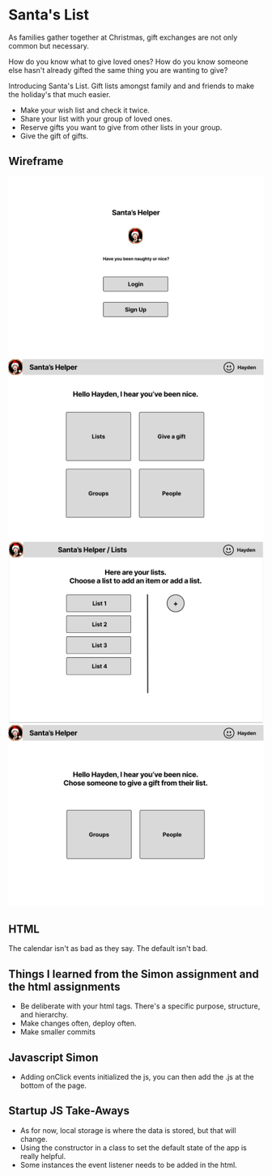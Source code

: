 # Santa's List

As families gather together at Christmas, gift exchanges are not only common but necessary.

How do you know what to give loved ones? How do you know someone else hasn't already gifted the same thing you are wanting to give?

Introducing Santa's List. Gift lists amongst family and and friends to make the holiday's that much easier.

- Make your wish list and check it twice.
- Share your list with your group of loved ones.
- Reserve gifts you want to give from other lists in your group.
- Give the gift of gifts.

## Wireframe

![Login](Login.png)
![Home Page](HomePage.png)
![Lists](Lists.png)
![People](People.png)

## HTML
The calendar isn't as bad as they say. The default isn't bad.

## Things I learned from the Simon assignment and the html assignments
- Be deliberate with your html tags. There's a specific purpose, structure, and hierarchy.
- Make changes often, deploy often.
- Make smaller commits

## Javascript Simon
- Adding onClick events initialized the js, you can then add the .js at the bottom of the page.

## Startup JS Take-Aways
- As for now, local storage is where the data is stored, but that will change.
- Using the constructor in a class to set the default state of the app is really helpful.
- Some instances the event listener needs to be added in the html.
